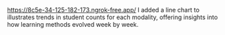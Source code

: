 https://8c5e-34-125-182-173.ngrok-free.app/
I added a line chart to illustrates trends in student counts for each modality, offering insights into how learning methods evolved week by week.
